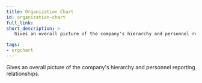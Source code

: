 ```yaml
---
title: Organization Chart
id: organization-chart
full_link:
short_description: >
   Gives an overall picture of the company's hierarchy and personnel reporting relationships.

tags:
- orgchart
---
```


Gives an overall picture of the company's hierarchy and personnel reporting relationships.

